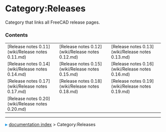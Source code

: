 # Category:Releases
Category that links all FreeCAD release pages.

### Contents

|     |     |     |
| --- | --- | --- |
| [Release notes 0.11](wiki/Release notes 0.11.md) | [Release notes 0.12](wiki/Release notes 0.12.md) | [Release notes 0.13](wiki/Release notes 0.13.md) |
| [Release notes 0.14](wiki/Release notes 0.14.md) | [Release notes 0.15](wiki/Release notes 0.15.md) | [Release notes 0.16](wiki/Release notes 0.16.md) |
| [Release notes 0.17](wiki/Release notes 0.17.md) | [Release notes 0.18](wiki/Release notes 0.18.md) | [Release notes 0.19](wiki/Release notes 0.19.md) |
| [Release notes 0.20](wiki/Release notes 0.20.md) |



---
![](images/Right_arrow.png) [documentation index](../README.md) > Category:Releases
